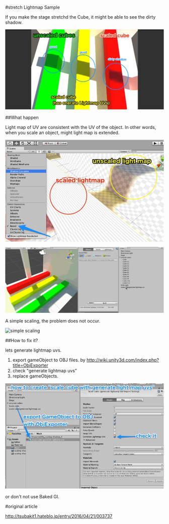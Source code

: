 #stretch Lightmap Sample

If you make the stage stretchd the Cube, it might be able to see the dirty shadow.

![image](notes/image1.jpg)

##What happen

Light map of UV are consistent with the UV of the object.
In other words, when you scale an object, might light map is extended.

![image](notes/image2.jpg)

![check resolution](notes/checkresolution.gif)

A simple scaling, the problem does not occur.

![simple scaling](http://cdn-ak.f.st-hatena.com/images/fotolife/t/tsubaki_t1/20160421/20160421000935.png)

##How to fix it?

lets generate lightmap uvs.

1.  export gameObject to OBJ files. by http://wiki.unity3d.com/index.php?title=ObjExporter
2.  check "generate lightmap uvs"
3.  replace gameObjects.

![generatelightmapuvs](notes/generatelightmapuvs.jpg)

or don't not use Baked GI.

#original article

http://tsubakit1.hateblo.jp/entry/2016/04/21/003737